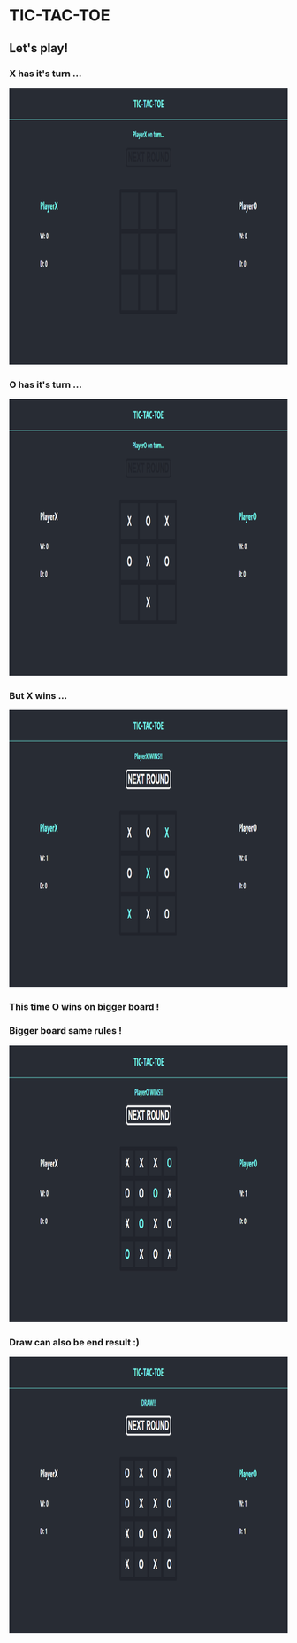 # TIC-TAC-TOE

## Let's play!

### X has it's turn ...

<img src="./TicTacToe1.PNG" width="700" height="500" >

### O has it's turn ...

<img src="./TicTacToe2.PNG" width="700" height="500" >

### But X wins ...

<img src="./TicTacToe3.PNG" width="700" height="500" >

### This time O wins on bigger board !

### Bigger board same rules !

<img src="./TicTacToe4.PNG" width="700" height="500" >

### Draw can also be end result :)

<img src="./TicTacToe5.PNG" width="700" height="500" >
